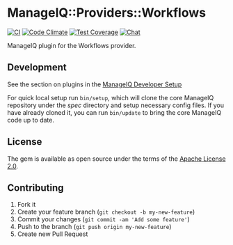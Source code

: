 # ManageIQ::Providers::Workflows

[![CI](https://github.com/ManageIQ/manageiq-providers-workflows/actions/workflows/ci.yaml/badge.svg?branch=radjabov)](https://github.com/ManageIQ/manageiq-providers-workflows/actions/workflows/ci.yaml)
[![Code Climate](https://codeclimate.com/github/ManageIQ/manageiq-providers-workflows.svg)](https://codeclimate.com/github/ManageIQ/manageiq-providers-workflows)
[![Test Coverage](https://codeclimate.com/github/ManageIQ/manageiq-providers-workflows/badges/coverage.svg)](https://codeclimate.com/github/ManageIQ/manageiq-providers-workflows/coverage)
[![Chat](https://badges.gitter.im/Join%20Chat.svg)](https://gitter.im/ManageIQ/manageiq-providers-workflows?utm_source=badge&utm_medium=badge&utm_campaign=pr-badge&utm_content=badge)


ManageIQ plugin for the Workflows provider.

## Development

See the section on plugins in the [ManageIQ Developer Setup](http://manageiq.org/docs/guides/developer_setup/plugins)

For quick local setup run `bin/setup`, which will clone the core ManageIQ repository under the *spec* directory and setup necessary config files. If you have already cloned it, you can run `bin/update` to bring the core ManageIQ code up to date.

## License

The gem is available as open source under the terms of the [Apache License 2.0](http://www.apache.org/licenses/LICENSE-2.0).

## Contributing

1. Fork it
2. Create your feature branch (`git checkout -b my-new-feature`)
3. Commit your changes (`git commit -am 'Add some feature'`)
4. Push to the branch (`git push origin my-new-feature`)
5. Create new Pull Request
